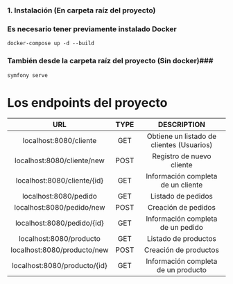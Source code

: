 ### 1. Instalación (En carpeta raíz del proyecto) ### 
### Es necesario tener previamente instalado Docker ###

```
docker-compose up -d --build
```

### También desde la carpeta raíz del proyecto (Sin docker)###

```
symfony serve
```

# Los endpoints del proyecto #

| URL | TYPE | DESCRIPTION
| :-------: | :------: | :------:
| localhost:8080/cliente | GET | Obtiene un listado de clientes (Usuarios)
| localhost:8080/cliente/new | POST | Registro de nuevo cliente
| localhost:8080/cliente/{id} | GET | Información completa de un cliente
| localhost:8080/pedido | GET | Listado de pedidos
| localhost:8080/pedido/new | POST | Creación de pedidos 
| localhost:8080/pedido/{id} | GET | Información completa de un pedido
| localhost:8080/producto | GET |Listado de productos
| localhost:8080/producto/new | POST | Creación de productos
| localhost:8080/producto/{id} | GET | Información completa de un producto




